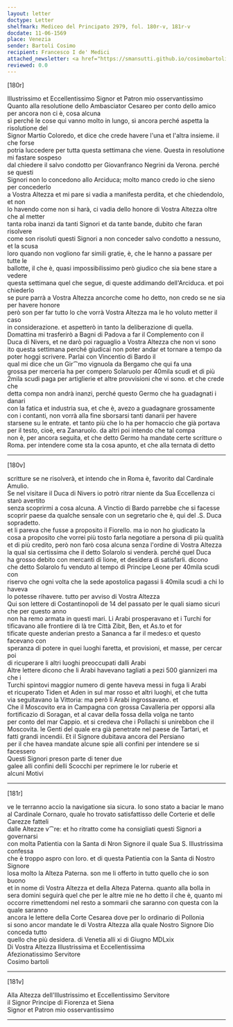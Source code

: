 ```yaml
---
layout: letter
doctype: Letter
shelfmark: Mediceo del Principato 2979, fol. 180r-v, 181r-v
docdate: 11-06-1569
place: Venezia
sender: Bartoli Cosimo
recipient: Francesco I de' Medici
attached_newsletter: <a href="https://smansutti.github.io/cosimobartoli/texts/3080_141/">3080_141</a>
reviewed: 0.0
---
```


[180r]  
  
  
Illustrissimo et Eccellentissimo Signor et Patron mio osservantissimo  
Quanto alla resolutione dello Ambasciator Cesareo per conto dello amico per ancora non ci è, cosa alcuna  
sì perché le cose qui vanno molto in lungo, sì ancora perché aspetta la risolutione del  
Signor Martio Coloredo, et dice che crede havere l'una et l'altra insieme. il che forse  
potria luccedere per tutta questa settimana che viene. Questa in resolutione mi fastare sospeso  
dal chiedere il salvo condotto per Giovanfranco Negrini da Verona. perché se questi  
Signori non lo concedono allo Arciduca; molto manco credo io che sieno per concederlo  
a Vostra Altezza et mi pare si vadia a manifesta perdita, et che chiedendolo, et non  
lo havendo come non si harà, ci vadia dello honore di Vostra Altezza oltre che al metter  
tanta roba inanzi da tanti Signori et da tante bande, dubito che faran risolvere  
come son risoluti questi Signori a non conceder salvo condotto a nessuno, et la scusa  
loro quando non vogliono far simili gratie, è, che le hanno a passare per tutte le  
ballotte, il che è, quasi impossibilissimo però giudico che sia bene stare a vedere  
questa settimana quel che segue, di queste addimando dell'Arciduca. et poi chiederlo  
se pure parrà a Vostra Altezza ancorche come ho detto, non credo se ne sia per havere honore  
però son per far tutto lo che vorrà Vostra Altezza ma le ho voluto metter il caso  
in considerazione. et aspetterò in tanto la deliberazione di quella.  
Domattina mi trasferirò a Bagni di Padova a far il Complemento con il  
Duca di Nivers, et ne darò poi raguaglio a Vostra Altezza che non vi sono  
ito questa settimana perché giudicai non poter andar et tornare a tempo da  
poter hoggi scrivere. Parlai con Vincentio di Bardo il  
qual mi dice che un Gir⁀mo vignuola da Bergamo che qui fa una  
grossa per merceria ha per compero Solaruolo per 40mila scudi et di più  
2mila scudi paga per artiglierie et altre provvisioni che vi sono. et che crede che  
detta compa non andrà inanzi, perché questo Germo che ha guadagnati i danari  
con la fatica et industria sua, et che è, avezo a guadagnare grossamente  
con i contanti, non vorrà alla fine sborsarsi tanti danarii per havere  
starsene su le entrate. et tanto più che lo ha per homaccio che già portava  
per il testo, cioè, era Zanaruolo. da altri poi intendo che tal compa  
non è, per ancora seguita, et che detto Germo ha mandate certe scritture o  
Roma. per intendere come sta la cosa apunto, et che alla ternata di detto  
  
---  

[180v]  
  
  
scritture se ne risolverà, et intendo che in Roma è, favorito dal Cardinale Amulio.  
Se nel visitare il Duca di Nivers io potrò ritrar niente da Sua Eccellenza ci starò avertito  
senza scoprirmi a cosa alcuna. A Vinctio di Bardo parrebbe che si facesse  
scoprir paese da qualche sensale con un segretario che è, qui del .S. Duca sopradetto.  
et li pareva che fusse a proposito il Fiorello. ma io non ho giudicato la  
cosa a proposito che vorrei più tosto farla negotiare a persona di più qualità  
et di più credito, però non farò cosa alcuna senza l'ordine di Vostra Altezza  
la qual sia certissima che il detto Solarolo si venderà. perché quel Duca  
ha grosso debito con mercanti di lione, et desidera di satisfarli. dicono  
che detto Solarolo fu venduto al tempo di Principe Leone per 40mila scudi con  
riservo che ogni volta che la sede apostolica pagassi li 40mila scudi a chi lo haveva  
lo potesse rihavere. tutto per avviso di Vostra Altezza  
Qui son lettere di Costantinopoli de 14 del passato per le quali siamo sicuri che per questo anno  
non ha remo armata in questi mari. Li Arabi prosperavano et i Turchi for  
tificavano alle frontiere di là tre Città Zibit, Ben, et As.to et for  
tificate queste anderian presto a Sananca a far il medes:o et questo facevano con  
speranza di potere in quei luoghi faretta, et provisioni, et masse, per cercar poi  
di ricuperare li altri luoghi preoccupati dalli Arabi  
Altre lettere dicono che li Arabi havevano tagliati a pezi 500 giannizeri ma che i  
Turchi spintovi maggior numero di gente haveva messi in fuga li Arabi  
et ricuperato Tiden et Aden in sul mar rosso et altri luoghi, et che tutta  
via seguitavano la Vittoria: ma però li Arabi ingrossavano. et  
Che il Moscovito era in Campagna con grossa Cavalleria per opporsi alla  
fortificazio di Soragan, et al cavar della fossa della volga ne tanto  
per conto del mar Cappio. et si credeva che i Pollachi si unirebbon che il  
Moscovita. le Genti del quale era già penetrate nel paese de Tartari, et  
fatti grandi incendii. Et il Signore dubitava ancora del Persiano  
per il che havea mandate alcune spie alli confini per intendere se si facessero  
Questi Signori preson parte di tener due  
galee alli confini delli Scocchi per reprimere le lor ruberie et  
alcuni Motivi  
  
---  

[181r]  
  
  
ve le terranno accio la navigatione sia sicura. Io sono stato a baciar le mano  
al Cardinale Cornaro, quale ho trovato satisfattisso delle Corterie et delle Carezze fatteli  
dalle Altezze v⁀re: et ho ritratto come ha consigliati questi Signori a governarsi  
con molta Patientia con la Santa di Nron Signore il quale Sua S. Illustrissima confessa  
che è troppo aspro con loro. et di questa Patientia con la Santa di Nostro Signore  
losa molto la Alteza Paterna. son me li offerto in tutto quello che io son buono  
et in nome di Vostra Altezza et della Alteza Paterna. quanto alla bolla in  
sera domini seguirà quel che per le altre mie ne ho detto il che è, quanto mi  
occorre rimettendomi nel resto a sommarii che saranno con questa con la quale saranno  
ancora le lettere della Corte Cesarea dove per lo ordinario di Pollonia  
si sono ancor mandate le di Vostra Altezza alla quale Nostro Signore Dio conceda tutto  
quello che più desidera. di Venetia alli xi di Giugno MDLxix  
Di Vostra Altezza Illustrissima et Eccellentissima  
Afezionatissimo Servitore  
Cosimo bartoli  
  
---  

[181v]  
  
  
Alla Altezza dell'Illustrissimo et Eccellentissimo Servitore  
il Signor Principe di Fiorenza et Siena  
Signor et Patron mio osservantissimo  
  
---  

